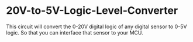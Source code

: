 # 20V-to-5V-Logic-Level-Converter
This circuit will convert the 0-20V digital logic of any digital sensor to 0-5V logic. So that you can interface that sensor to your MCU.
